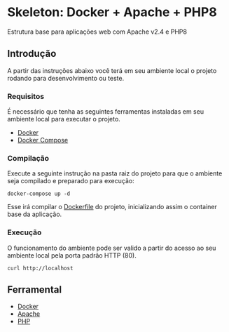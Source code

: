 # Skeleton: Docker + Apache + PHP8

Estrutura base para aplicações web com Apache v2.4 e PHP8

## Introdução

A partir das instruções abaixo você terá em seu ambiente local o projeto rodando para desenvolvimento ou teste.

### Requisitos

É necessário que tenha as seguintes ferramentas instaladas em seu ambiente local para executar o projeto.

* [Docker](https://docs.docker.com/get-docker/)
* [Docker Compose](https://docs.docker.com/compose/install/)

### Compilação

Execute a seguinte instrução na pasta raiz do projeto para que o ambiente seja compilado e preparado para execução:

```
docker-compose up -d
```

Esse irá compilar o [Dockerfile](Dockerfile) do projeto, inicializando assim o container base da aplicação.


### Execução

O funcionamento do ambiente pode ser valido a partir do acesso ao seu ambiente local pela porta padrão HTTP (80).

 ```
 curl http://localhost
 ```

## Ferramental

* [Docker](https://docs.docker.com/get-docker/) 
* [Apache](https://httpd.apache.org/docs/2.4/)
* [PHP](https://www.php.net/docs.php)